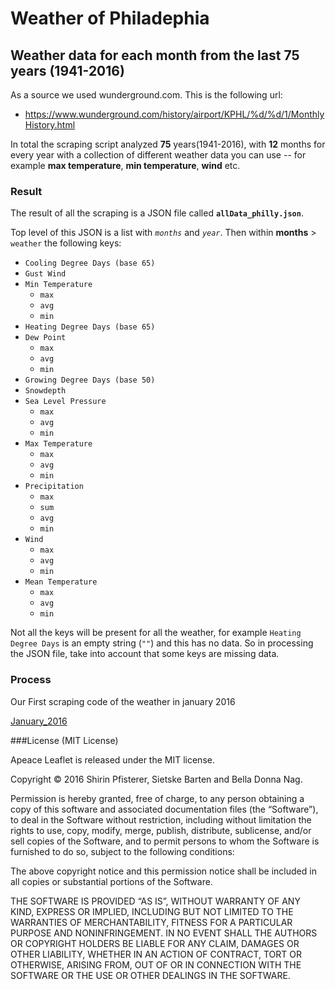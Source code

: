# Weather of Philadephia 

## Weather data for each month from the last 75 years (1941-2016)

As a source we used wunderground.com. This is the following url: 

- https://www.wunderground.com/history/airport/KPHL/%d/%d/1/MonthlyHistory.html

In total the scraping script analyzed **75** years(1941-2016), with **12** months for every year with a collection of different weather data you can use -- for example **max temperature**, **min temperature**, **wind** etc. 


### Result
The result of all the scraping is a JSON file called **`allData_philly.json`**.

Top level of this JSON is a list with *`months`* and *`year`*. Then within **months** > `weather` the following keys:

- `Cooling Degree Days (base 65)`
- `Gust Wind`
- `Min Temperature`
	- `max`
	- `avg`
	- `min`
- `Heating Degree Days (base 65)`
- `Dew Point`
	- `max`
	- `avg`
	- `min`
- `Growing Degree Days (base 50)`
- `Snowdepth`
- `Sea Level Pressure`
	- `max`
	- `avg`
	- `min`
- `Max Temperature`
	- `max`
	- `avg`
	- `min`
- `Precipitation`
	- `max`
	- `sum`
	- `avg`
	- `min`
- `Wind`
	- `max`
	- `avg`
	- `min`
- `Mean Temperature`
	- `max`
	- `avg`
	- `min`
	
Not all the keys will be present for all the weather, for example `Heating Degree Days` is an empty string (`""`) and this has no data. 
So in processing the JSON file, take into account that some keys are missing data. 

### Process

Our First scraping code of the weather in january 2016

[January_2016](Dirk.version.py)


###License (MIT License)

Apeace Leaflet is released under the MIT license.

Copyright © 2016 Shirin Pfisterer, Sietske Barten and Bella Donna Nag.

Permission is hereby granted, free of charge, to any person obtaining a copy of this software and associated documentation files (the “Software”), to deal in the Software without restriction, including without limitation the rights to use, copy, modify, merge, publish, distribute, sublicense, and/or sell copies of the Software, and to permit persons to whom the Software is furnished to do so, subject to the following conditions:

The above copyright notice and this permission notice shall be included in all copies or substantial portions of the Software.

THE SOFTWARE IS PROVIDED “AS IS”, WITHOUT WARRANTY OF ANY KIND, EXPRESS OR IMPLIED, INCLUDING BUT NOT LIMITED TO THE WARRANTIES OF MERCHANTABILITY, FITNESS FOR A PARTICULAR PURPOSE AND NONINFRINGEMENT. IN NO EVENT SHALL THE AUTHORS OR COPYRIGHT HOLDERS BE LIABLE FOR ANY CLAIM, DAMAGES OR OTHER LIABILITY, WHETHER IN AN ACTION OF CONTRACT, TORT OR OTHERWISE, ARISING FROM, OUT OF OR IN CONNECTION WITH THE SOFTWARE OR THE USE OR OTHER DEALINGS IN THE SOFTWARE. 

